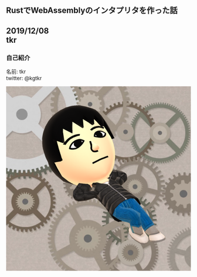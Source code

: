 ## RustでWebAssemblyのインタプリタを作った話
2019/12/08  
tkr
---

### 自己紹介
名前: tkr  
twitter: @kgtkr  

![](icon.png)
